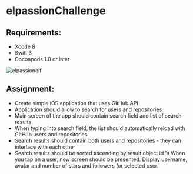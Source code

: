# elpassionChallenge

## Requirements:  
* Xcode 8  
* Swift 3  
* Cocoapods 1.0 or later

![elpassiongif](https://cloud.githubusercontent.com/assets/6798398/22338785/7d0f4a56-e3e8-11e6-8f13-e9949d1b1cc7.gif)

## Assignment:
* Create simple iOS application that uses GitHub API
* Application should allow to search for users and repositories
* Main screen of the app should contain search field and list of search results
* When typing into search field, the list should automatically reload with GitHub users and repositories
* Search results should contain both users and repositories - they can interlace with each other
* Search results should be sorted ascending by result object id 's When you tap on a user, new screen should be presented. Display username, avatar and number of stars and followers for selected user.
